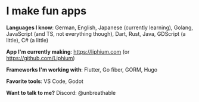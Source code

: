 # I make fun apps
**Languages I know**: German, English, Japanese (currently learning), Golang, JavaScript (and TS, not everything though), Dart, Rust, Java, GDScript (a little), C# (a little)

**App I'm currently making**: https://liphium.com (or https://github.com/Liphium)

**Frameworks I'm working with**: Flutter, Go fiber, GORM, Hugo

**Favorite tools**: VS Code, Godot

**Want to talk to me?** Discord: @unbreathable
